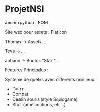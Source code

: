 # ProjetNSI

Jeu en python : NOM

Site web pour assets : FlatIcon

Thomas -> Assets....

Teva -> ...

Johann -> Bouton "Start"...

Features Principales :

Systeme de quetes avec differents mini jeux:

- Quizz
- Combat
- Dessin souris (style Squidgame)
- Stuff (améliorations, etc...)
